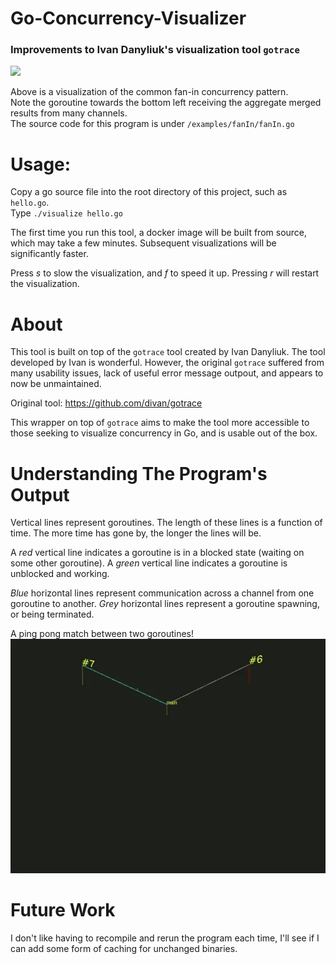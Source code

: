 # Go-Concurrency-Visualizer
### Improvements to Ivan Danyliuk's visualization tool `gotrace`

![](assets/fanInOne.gif)

Above is a visualization of the common fan-in concurrency pattern.\
Note the goroutine towards the bottom left receiving the aggregate merged results from many channels.\
The source code for this program is under `/examples/fanIn/fanIn.go`


# Usage:

Copy a go source file into the root directory of this project, such as `hello.go`.\
Type `./visualize hello.go`

The first time you run this tool, a docker image will be built from source, which may take a few minutes. Subsequent visualizations will be significantly faster.

Press _s_ to slow  the visualization, and _f_ to speed it up. 
Pressing _r_ will restart the visualization.

# About
This tool is built on top of the `gotrace` tool created by Ivan Danyliuk.  The tool developed by Ivan is wonderful.  However, the original `gotrace` suffered from many usability issues, lack of useful error message outpout, and appears to now be unmaintained.

Original tool: https://github.com/divan/gotrace

This wrapper on top of `gotrace` aims to make the tool more accessible to those seeking to visualize concurrency in Go, and is usable out of the box.

# Understanding The Program's Output
Vertical lines represent goroutines.  The length of these lines is a function of time. The more time has gone by, the longer the lines will be.

A _red_ vertical line indicates a goroutine is in a blocked state (waiting on some other goroutine).
A _green_ vertical line indicates a goroutine is unblocked and working.

_Blue_ horizontal lines represent communication across a channel from one goroutine to another.
_Grey_ horizontal lines represent a goroutine spawning, or being terminated.


A ping pong match between two goroutines!
![](assets/pongOne.gif)

# Future Work
I don't like having to recompile and rerun the program each time, I'll see if I can add some form of caching for unchanged binaries.



